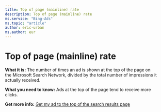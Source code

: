 ```yaml
---
title: Top of page (mainline) rate
description: Top of page (mainline) rate
ms.service: "Bing-Ads"
ms.topic: "article"
author: eric-urban
ms.author: eur
---
```


# Top of page (mainline) rate

**What it is:**  The number of times an ad is shown at the top of the page on the Microsoft Search Network, divided by the total number of impressions it actually received.

**What you need to know:**     Ads at the top of the page tend to receive more clicks.

**Get more info:**    [Get my ad to the top of the search results page](../hlp_BA_CONC_ImproveAdPosition.md)


